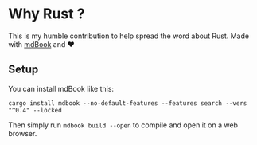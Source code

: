 # Why Rust ?

This is my humble contribution to help spread the word about Rust.
Made with [mdBook](https://github.com/rust-lang/mdBook) and ♥

## Setup

You can install mdBook like this:

```no_rust
cargo install mdbook --no-default-features --features search --vers "^0.4" --locked
```

Then simply run `mdbook build --open` to compile and open it on a web browser.
